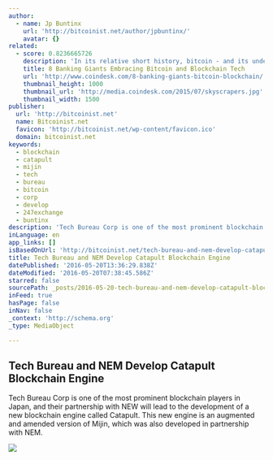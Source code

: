 ```yaml
---
author:
  - name: Jp Buntinx
    url: 'http://bitcoinist.net/author/jpbuntinx/'
    avatar: {}
related:
  - score: 0.8236665726
    description: 'In its relative short history, bitcoin - and its underlying technology the blockchain - have captivated thinkers around the world, but not everyone was quick to see the potential. Due in part to its initial billing as a threat to the traditional financial ecosystem, these institutions have perhaps understandably responded with sharp critiques and deep skepticism for the technology.'
    title: 8 Banking Giants Embracing Bitcoin and Blockchain Tech
    url: 'http://www.coindesk.com/8-banking-giants-bitcoin-blockchain/'
    thumbnail_height: 1000
    thumbnail_url: 'http://media.coindesk.com/2015/07/skyscrapers.jpg'
    thumbnail_width: 1500
publisher:
  url: 'http://bitcoinist.net'
  name: Bitcoinist.net
  favicon: 'http://bitcoinist.net/wp-content/favicon.ico'
  domain: bitcoinist.net
keywords:
  - blockchain
  - catapult
  - mijin
  - tech
  - bureau
  - bitcoin
  - corp
  - develop
  - 247exchange
  - buntinx
description: 'Tech Bureau Corp is one of the most prominent blockchain players in Japan, and their partnership with NEW will lead to the development of a new blockchain engine called Catapult. This new engine is an augmented and amended version of Mijin, which was also developed in partnership with NEM.'
inLanguage: en
app_links: []
isBasedOnUrl: 'http://bitcoinist.net/tech-bureau-and-nem-develop-catapult-blockchain-engine/'
title: Tech Bureau and NEM Develop Catapult Blockchain Engine
datePublished: '2016-05-20T13:36:29.838Z'
dateModified: '2016-05-20T07:38:45.586Z'
starred: false
sourcePath: _posts/2016-05-20-tech-bureau-and-nem-develop-catapult-blockchain-engine.md
inFeed: true
hasPage: false
inNav: false
_context: 'http://schema.org'
_type: MediaObject

---
```

<article style=""><h1>Tech Bureau and NEM Develop Catapult Blockchain Engine</h1><p>Tech Bureau Corp is one of the most prominent blockchain players in Japan, and their partnership with NEW will lead to the development of a new blockchain engine called Catapult. This new engine is an augmented and amended version of Mijin, which was also developed in partnership with NEM.</p><img src="http://bitcoinist.net/wp-content/uploads/2016/05/NEM.png" /></article>